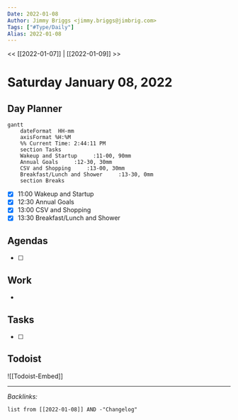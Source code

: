 ```yaml
---
Date: 2022-01-08
Author: Jimmy Briggs <jimmy.briggs@jimbrig.com>
Tags: ["#Type/Daily"]
Alias: 2022-01-08
---
```


<< [[2022-01-07]] | [[2022-01-09]] >>

# Saturday January 08, 2022

## Day Planner
```mermaid
gantt
    dateFormat  HH-mm
    axisFormat %H:%M
    %% Current Time: 2:44:11 PM
    section Tasks
    Wakeup and Startup     :11-00, 90mm
    Annual Goals     :12-30, 30mm
    CSV and Shopping     :13-00, 30mm
    Breakfast/Lunch and Shower     :13-30, 0mm
    section Breaks

```

- [x] 11:00 Wakeup and Startup
- [x] 12:30 Annual Goals
- [x] 13:00 CSV and Shopping
- [x] 13:30 Breakfast/Lunch and Shower

## Agendas

- [ ] 

## Work

- 

## Tasks

- [ ]

## Todoist

![[Todoist-Embed]]

***

*Backlinks:*

```dataview
list from [[2022-01-08]] AND -"Changelog"
```